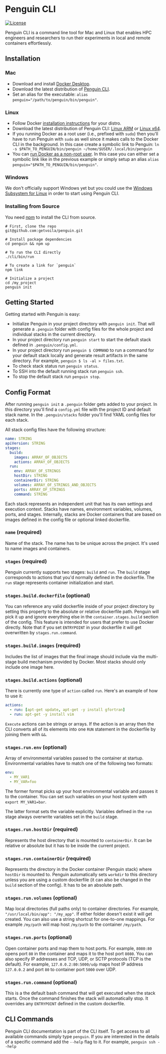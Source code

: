# Penguin CLI

[![License](https://img.shields.io/badge/License-Apache%202.0-blue.svg)](https://github.com/gitbucket/gitbucket/blob/master/LICENSE)

Penguin CLI is a command line tool for Mac and Linux that enables HPC engineers and researchers to run their experiments in local and remote containers effortlessly.

## Installation

### Mac

- Download and install [Docker Desktop](https://download.docker.com/mac/stable/Docker.dmg).
- Download the latest distribution of [Penguin CLI](https://penguin-cli-tarballs.s3-us-west-2.amazonaws.com/penguin-darwin-x64.tar.gz).
- Set an alias for the executable: `alias penguin="/path/to/penguin/bin/penguin"`.

### Linux

- Follow Docker [installation instructions](https://docs.docker.com/install/linux/docker-ce/ubuntu/) for your distro.
- Download the latest distribution of Penguin CLI: [Linux ARM](https://penguin-cli-tarballs.s3-us-west-2.amazonaws.com/penguin-linux-arm.tar.gz) or [Linux x64](https://penguin-cli-tarballs.s3-us-west-2.amazonaws.com/penguin-linux-x64.tar.gz).
- If you running Docker as a root user (i.e., prefixed with `sudo`) then you'll have to run Penguin with `sudo` as well since it makes calls to the Docker CLI in the background. In this case create a symbolic link to Penguin: `ln -s $PATH_TO_PENGUIN/bin/penguin ~/home/$USER/.local/bin/penguin`
- You can [run Docker as a non-root user](https://docs.docker.com/install/linux/linux-postinstall/). In this case you can either set a symbolic link like in the previous example or simply setup an alias `alias penguin="$PATH_TO_PENGUIN/bin/penguin"`.

### Windows

We don't officially support Windows yet but you could use the [Windows Subsystem for Linux](https://docs.microsoft.com/en-us/windows/wsl/install-win10) in order to start using Penguin CLI.

### Installing from Source

You need [npm](https://nodejs.org/en/) to install the CLI from source.

```shell
# First, clone the repo
git@github.com:getvoila/penguin.git

# Install package dependencies
cd penguin && npm up

# To run the CLI directly 
./cli/bin/run

# To create a link for `penguin`
npm link

# Initialize a project
cd /my_project
penguin init
```

## Getting Started

Getting started with Penguin is easy:

- Initialize Penguin in your project directory with `penguin init`. That will generate a `.penguin` folder with config files for the whole project and individual stacks in the current directory.
- In your project directory run `penguin start` to start the default stack defined in `.penguin/config.yml`.
- In your project directory run `penguin $ COMMAND` to run a command for your default stack locally and generate result artifacts in the same directory. For example, `penguin $ ls -al > files.txt`.
- To check stack status run `penguin status`.
- To SSH into the default running stack run `penguin ssh`.
- To stop the default stack run `penguin stop`.

## Config Format

After running `penguin init` a `.penguin` folder gets added to your project. In this directory you'll find a `config.yml` file with the project ID and default stack name. In the `.penguin/stacks` folder you'll find YAML config files for each stack.

All stack config files have the following structure:

```yaml
name: STRING
apiVersion: STRING
stages:
  build:
    images: ARRAY_OF_OBJECTS
    actions: ARRAY_OF_OBJECTS
  run:
    env: ARRAY_OF_STRINGS
    hostDir: STRING
    containerDir: STRING
    volumes: ARRAY_OF_STRINGS_AND_OBJECTS
    ports: ARRAY_OF_STRINGS
    command: STRING
```

Each stack represents an independent unit that has its own settings and execution context. Stacks have names, environment variables, volumes, ports, and stages. Internally, stacks are Docker containers that are based on images defined in the config file or optional linked dockerfile.

### `name` (required)

Name of the stack. The name has to be unique across the project. It's used to name images and containers.

### `stages` (required)

Penguin currently supports two stages: `build` and `run`. The `build` stage corresponds to actions that you'd normally defined in the dockerfile. The `run` stage represents container initialization and start.

### `stages.build.dockerfile` (optional)

You can reference any valid dockerfile inside of your project directory by setting this property to the absolute or relative dockerfile path. Penguin will pick it up and ignore everything else in the `container.stages.build` section of the config. This feature is intended for users that prefer to use Docker directly. Note that if you set `ENTRYPOINT` in your dockerfile it will get overwritten by `stages.run.command`.

### `stages.build.images` (required)

Includes the list of images that the final image should include via the multi-stage build mechanism provided by Docker. Most stacks should only include one image here.

### `stages.build.actions` (optional)

There is currently one type of `action` called `run`. Here's an example of how to use it:

```yaml
actions:
  - run: [apt-get update, apt-get -y install gfortran]
  - run: apt-get -y install vim
```

`Execute` actions can be strings or arrays. If the action is an array then the CLI converts all of its elements into one `RUN` statement in the dockerfile by joining them with `&&`.

### `stages.run.env` (optional)

Array of environmental variables passed to the container at startup. Environmental variables have to match one of the following two formats:

```yaml
env:
  - MY_VAR1
  - MY_VAR=foo
```

The former format picks up your host environmental variable and passes it to the container. You can set such variables on your host system with `export MY_VAR1=bar`.

The latter format sets the variable explicitly. Variables defined in the `run` stage always overwrite variables set in the `build` stage.

### `stages.run.hostDir` (required)

Represents the host directory that is mounted to `containerDir`. It can be relative or absolute but it has to be inside the current project.

### `stages.run.containerDir` (required)

Represents the directory in the Docker container (Penguin stack) where `hostDir` is mounted to. Penguin automatically sets `workdir` to this directory unless you are using a custom dockerfile (it can also be changed in the `build` section of the config). It has to be an absolute path.

### `stages.run.volumes` (optional)

Map local directories (full paths only) to container directories. For example, `"/usr/local/bin/app": "/my_app"`. If either folder doesn't exist it will get created. You can also use a string shortcut for one-to-one mappings. For example `/my/path` will map host `/my/path` to the container `/my/path`.

### `stages.run.ports` (optional)

Open container ports and map them to host ports. For example, `8080:80` opens port `80` in the container and maps it to the host port `8080`. You can also specify IP addresses and TCP, UDP, or SCTP protocols (TCP is the default). For example, `127.0.0.2:80:5000/udp` maps host IP address `127.0.0.2` and port `80` to container port `5000` over UDP.

### `stages.run.command` (optional)

This is a the default bash command that will get executed when the stack starts. Once the command finishes the stack will automatically stop. It overrides any `ENTRYPOINT` defined in the custom dockerfile. 

## CLI Commands

Penguin CLI documentation is part of the CLI itself. To get access to all available commands simply type `penguin`. If you are interested in the details of a specific command add the `--help` flag to it. For example, `penguin ssh --help`
